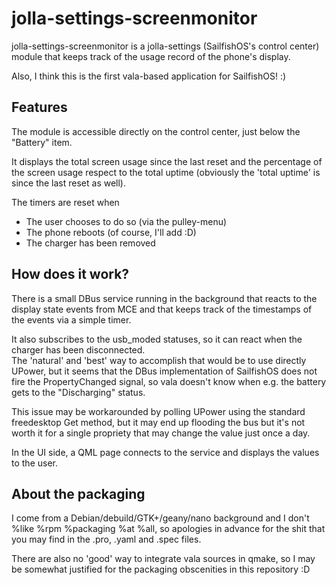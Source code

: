 jolla-settings-screenmonitor
============================

jolla-settings-screenmonitor is a jolla-settings (SailfishOS's control center) module
that keeps track of the usage record of the phone's display.

Also, I think this is the first vala-based application for SailfishOS! :)

Features
--------

The module is accessible directly on the control center, just below the "Battery" item.

It displays the total screen usage since the last reset and the percentage of the screen usage
respect to the total uptime (obviously the 'total uptime' is since the last reset as well).

The timers are reset when
  - The user chooses to do so (via the pulley-menu)
  - The phone reboots (of course, I'll add :D)
  - The charger has been removed

How does it work?
-----------------

There is a small DBus service running in the background that reacts to the
display state events from MCE and that keeps track of the timestamps of
the events via a simple timer.

It also subscribes to the usb_moded statuses, so it can react when the
charger has been disconnected.  
The 'natural' and 'best' way to accomplish that would be to use directly
UPower, but it seems that the DBus implementation of SailfishOS does not
fire the PropertyChanged signal, so vala doesn't know when e.g. the battery
gets to the "Discharging" status.

This issue may be workarounded by polling UPower using the standard freedesktop
Get method, but it may end up flooding the bus but it's not worth it for
a single propriety that may change the value just once a day.

In the UI side, a QML page connects to the service and displays the values
to the user.

About the packaging
-------------------

I come from a Debian/debuild/GTK+/geany/nano background and I don't %like
%rpm %packaging %at %all, so apologies in advance for the shit that you may find
in the .pro, .yaml and .spec files.

There are also no 'good' way to integrate vala sources in qmake, so I
may be somewhat justified for the packaging obscenities in this repository :D
